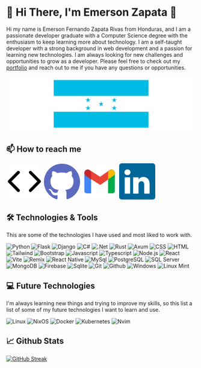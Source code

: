 # 👋 Hi There, I'm Emerson Zapata 🚀

Hi my name is Emerson Fernando Zapata Rivas from Honduras, and I am a passionate developer graduate with a Computer Science degree with the enthusiasm to keep learning more about technology. I am a self-taught developer with a strong background in web development and a passion for learning new technologies. I am always looking for new challenges and opportunities to grow as a developer. Please feel free to check out my [portfolio](https://helpful-kitten-b5ae2a.netlify.app/) and reach out to me if you have any questions or opportunities.

![Honduras](assets/hondurasflag.svg)

## 📫 How to reach me

[![Portfolio](assets/website.svg)](https://helpful-kitten-b5ae2a.netlify.app/)
[![Github](assets/github.svg)](https://github.com/EFZR)
[![Gmail](assets/gmail.svg)](mailto:emerson.zapatarivas@gmail.com)
[![Linkedin](assets/linkedin.svg)](https://www.linkedin.com/in/emerson-zapata-1b5485232/)

## 🛠️ Technologies & Tools

This are some of the technologies I have used and most liked to work with.

![Python](https://img.shields.io/badge/-Python-3776AB?logo=python&logoColor=white&style=flat-square)
![Flask](https://img.shields.io/badge/-Flask-000000?logo=Flask&logoColor=white&style=flat-square)
![Django](https://img.shields.io/badge/-Django-092E20?logo=Django&logoColor=white&style=flat-square)
![C#](https://img.shields.io/badge/-C%23-239120?logo=c-sharp&logoColor=white&style=flat-square)
![.Net](https://img.shields.io/badge/-dotnet-512BD4?logo=dotnet&logoColor=white&style=flat-square)
![Rust](https://img.shields.io/badge/-Rust-000000?logo=Rust&logoColor=white&style=flat-square)
![Axum](https://img.shields.io/badge/-Axum-000000?logo=Axum&logoColor=white&style=flat-square)
![CSS](https://img.shields.io/badge/-CSS-1572B6?logo=css3&logoColor=white&style=flat-square)
![HTML](https://img.shields.io/badge/-HTML-E34F26?logo=html5&logoColor=white&style=flat-square)
![Tailwind](https://img.shields.io/badge/-Tailwind%20css-06B6D4?logo=tailwindcss&logoColor=white&style=flat-square)
![Bootstrap](https://img.shields.io/badge/-Bootstrap-7952B3?logo=bootstrap&logoColor=white&style=flat-square)
![Javascript](https://img.shields.io/badge/-Javascript-F7DF1E?logo=javascript&logoColor=414141&style=flat-square)
![Typescript](https://img.shields.io/badge/-Typescript-3178C6?logo=typescript&logoColor=white&style=flat-square)
![Node.js](https://img.shields.io/badge/-Node.js-339933?logo=node.js&logoColor=white&style=flat-square)
![React](https://img.shields.io/badge/-React-61DAFB?logo=react&logoColor=414141&style=flat-square)
![Vite](https://img.shields.io/badge/-Vite-646CFF?logo=Vite&logoColor=white&style=flat-square)
![Remix](https://img.shields.io/badge/-Remix-000000?logo=Remix&logoColor=white&style=flat-square)
![React Native](https://img.shields.io/badge/-React%20Native-61DAFB?logo=react&logoColor=414141&style=flat-square)
![MySql](https://img.shields.io/badge/-MySQL-4479A1?logo=mysql&logoColor=white&style=flat-square)
![PostgreSQL](https://img.shields.io/badge/-PostgreSQL-336791?logo=postgresql&logoColor=white&style=flat-square)
![SQL Server](https://img.shields.io/badge/-SQL%20Server-CC2927?logo=microsoftsqlserver&logoColor=white&style=flat-square)
![MongoDB](https://img.shields.io/badge/-MongoDB-47A248?logo=mongodb&logoColor=white&style=flat-square)
![Firebase](https://img.shields.io/badge/-Firebase-FFCA28?logo=firebase&logoColor=414141&style=flat-square)
![Sqlite](https://img.shields.io/badge/-SQLite-003B57?logo=sqlite&logoColor=white&style=flat-square)
![Git](https://img.shields.io/badge/-Git-F05032?logo=Git&logoColor=white&style=flat-square)
![Github](https://img.shields.io/badge/-Github-181717?logo=GitHub&logoColor=white&style=flat-square)
![Windows](https://img.shields.io/badge/-Windows-0078D4?logo=windows&logoColor=white&style=flat-square)
![Linux Mint](https://img.shields.io/badge/-Linux%20Mint-87CF3E?logo=linuxmint&logoColor=white&style=flat-square)

## 💻 Future Technologies

I'm always learning new things and trying to improve my skills, so this list a list of some of my future technologies I want to learn and use.

![Linux](https://img.shields.io/badge/-Linux-FCC624?logo=Linux&logoColor=414141&style=flat-square)
![NixOS](https://img.shields.io/badge/-NixOS-5277C3?logo=NixOS&logoColor=white&style=flat-square)
![Docker](https://img.shields.io/badge/-Docker-2496ED?logo=Docker&logoColor=white&style=flat-square)
![Kubernetes](https://img.shields.io/badge/-Kubernetes-326CE5?logo=Kubernetes&logoColor=white&style=flat-square)
![Nvim](https://img.shields.io/badge/-Neovim-57A143?logo=neovim&logoColor=white&style=flat-square)

## 📈 Github Stats

[![GitHub Streak](https://streak-stats.demolab.com?user=efzr&theme=transparent)](https://git.io/streak-stats)
